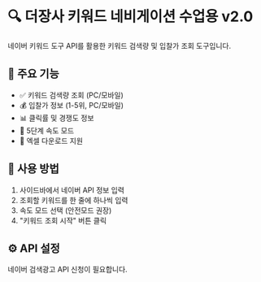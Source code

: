 # 🔍 더장사 키워드 네비게이션 수업용 v2.0

네이버 키워드 도구 API를 활용한 키워드 검색량 및 입찰가 조회 도구입니다.

## 🌟 주요 기능

- ✅ 키워드 검색량 조회 (PC/모바일)
- 💰 입찰가 정보 (1-5위, PC/모바일)
- 📊 클릭률 및 경쟁도 정보
- 🚀 5단계 속도 모드
- 📂 엑셀 다운로드 지원

## 🚀 사용 방법

1. 사이드바에서 네이버 API 정보 입력
2. 조회할 키워드를 한 줄에 하나씩 입력
3. 속도 모드 선택 (안전모드 권장)
4. "키워드 조회 시작" 버튼 클릭

## ⚙️ API 설정

네이버 검색광고 API 신청이 필요합니다.

